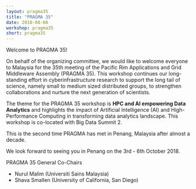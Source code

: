 ```yaml
---
layout: pragma35
title: "PRAGMA 35"
date: 2018-08-08
workshop: pragma35
short: pragma35
---
```


<div class="border35">Welcome to PRAGMA 35!</div>

On behalf of the organizing committee, we would like to welcome everyone to
Malaysia for the 35th meeting of the Pacific Rim Applications and Grid
Middleware Assembly (PRAGMA 35). This workshop continues our long-standing
effort in cyberinfrastructure research to support the long tail of science,
namely small to medium sized distributed groups, to strengthen collaborations
and nurture the next generation of scientists.

The theme for the PRAGMA 35 workshop is <strong>HPC and AI empowering Data Analytics</strong>
and highlights the impact of Artificial Intelligence (AI) and High-Performance
Computing in transforming data analytics landscape. This workshop is
co-located with Big Data Summit 2.

This is the second time PRAGMA has met in Penang, Malaysia after almost a
decade. 

We look forward to seeing you in Penang on the 3rd - 6th October 2018.

<div class="border35">PRAGMA 35 General Co-Chairs</div>

- Nurul Malim (Universiti Sains Malaysia)
- Shava Smallen (University of California, San Diego)

